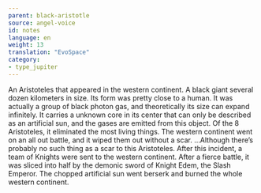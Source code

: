 ```yaml
---
parent: black-aristotle
source: angel-voice
id: notes
language: en
weight: 13
translation: "EvoSpace"
category:
- type_jupiter
---
```


An Aristoteles that appeared in the western continent.
A black giant several dozen kilometers in size. Its form was pretty close to a human.
It was actually a group of black photon gas, and theoretically its size can expand infinitely. It carries a unknown core in its center that can only be described as an artificial sun, and the gases are emitted from this object. 
Of the 8 Aristoteles, it eliminated the most living things. The western continent went on an all out battle, and it wiped them out without a scar. …Although there’s probably no such thing as a scar to this Aristoteles.
After this incident, a team of Knights were sent to the western continent. After a fierce battle, it was sliced into half by the demonic sword of Knight Edem, the Slash Emperor. The chopped artificial sun went berserk and burned the whole western continent.
